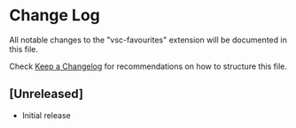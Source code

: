 # Change Log
All notable changes to the "vsc-favourites" extension will be documented in this file.

Check [Keep a Changelog](http://keepachangelog.com/) for recommendations on how to structure this file.

## [Unreleased]
- Initial release